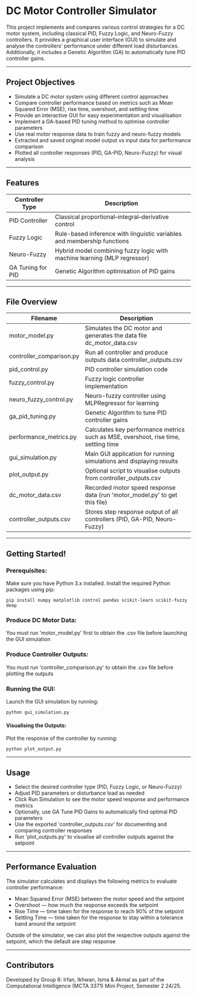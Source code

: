 # DC Motor Controller Simulator

This project implements and compares various control strategies for a DC motor system, including classical PID, Fuzzy Logic, and Neuro-Fuzzy controllers. It provides a graphical user interface (GUI) to simulate and analyse the controllers’ performance under different load disturbances. Additionally, it includes a Genetic Algorithm (GA) to automatically tune PID controller gains.

---

## Project Objectives

- Simulate a DC motor system using different control approaches  
- Compare controller performance based on metrics such as Mean Squared Error (MSE), rise time, overshoot, and settling time  
- Provide an interactive GUI for easy experimentation and visualisation  
- Implement a GA-based PID tuning method to optimise controller parameters  
- Use real motor response data to train fuzzy and neuro-fuzzy models
- Extracted and saved original model output vs input data for performance comparison
- Plotted all controller responses (PID, GA-PID, Neuro-Fuzzy) for visual analysis

---

## Features

Controller Type     | Description
--------------------|------------------------------------------------------------
PID Controller      | Classical proportional–integral–derivative control
Fuzzy Logic         | Rule-based inference with linguistic variables and membership functions
Neuro-Fuzzy         | Hybrid model combining fuzzy logic with machine learning (MLP regressor)
GA Tuning for PID   | Genetic Algorithm optimisation of PID gains

---

## File Overview

Filename                | Description
------------------------|---------------------------------------------------------
motor_model.py          | Simulates the DC motor and generates the data file dc_motor_data.csv
controller_comparison.py| Run all controller and produce outputs data controller_outputs.csv
pid_control.py          | PID controller simulation code
fuzzy_control.py        | Fuzzy logic controller implementation
neuro_fuzzy_control.py  | Neuro-fuzzy controller using MLPRegressor for learning
ga_pid_tuning.py        | Genetic Algorithm to tune PID controller gains
performance_metrics.py  | Calculates key performance metrics such as MSE, overshoot, rise time, settling time
gui_simulation.py       | Main GUI application for running simulations and displaying results
plot_output.py          | Optional script to visualise outputs from controller_outputs.csv
dc_motor_data.csv       | Recorded motor speed response data (run 'motor_model.py' to get this file)
controller_outputs.csv  | Stores step response output of all controllers (PID, GA-PID, Neuro-Fuzzy)

---

## Getting Started!

### Prerequisites:
Make sure you have Python 3.x installed. Install the required Python packages using pip:
``` 
pip install numpy matplotlib control pandas scikit-learn scikit-fuzzy deap
```

### Produce DC Motor Data:
You must run 'motor_model.py' first to obtain the .csv file before launching the GUI simulation

### Produce Controller Outputs:
You must run 'controller_comparison.py'  to obtain the .csv file before plotting the outputs

### Running the GUI:
Launch the GUI simulation by running:
```
python gui_simulation.py
```

#### Visualising the Outputs:
Plot the response of the controller  by running:
```
python plot_output.py
```
---

## Usage

- Select the desired controller type (PID, Fuzzy Logic, or Neuro-Fuzzy)
- Adjust PID parameters or disturbance load as needed
- Click Run Simulation to see the motor speed response and performance metrics
- Optionally, use GA Tune PID Gains to automatically find optimal PID parameters
- Use the exported 'controller_outputs.csv' for documenting and comparing controller responses
- Run 'plot_outputs.py' to visualise all controller outputs against the setpoint

---

## Performance Evaluation

The simulator calculates and displays the following metrics to evaluate controller performance:

- Mean Squared Error (MSE) between the motor speed and the setpoint
- Overshoot — how much the response exceeds the setpoint
- Rise Time — time taken for the response to reach 90% of the setpoint
- Settling Time — time taken for the response to stay within a tolerance band around the setpoint

Outside of the simulator, we can also plot the respective outputs against the setpoint, which the default are step response

---

## Contributors

Developed by Group 6: Irfan, Ikhwan, Isma & Akmal as part of the Computational Intelligence (MCTA 3371) Mini Project, Semester 2 24/25. 
